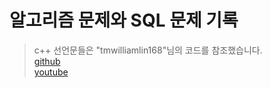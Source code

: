# 알고리즘 문제와 SQL 문제 기록


> c++ 선언문들은 "tmwilliamlin168"님의 코드를 참조했습니다.  
[github](https://github.com/tmwilliamlin168)  
[youtube](https://www.youtube.com/@tmwilliamlin168)